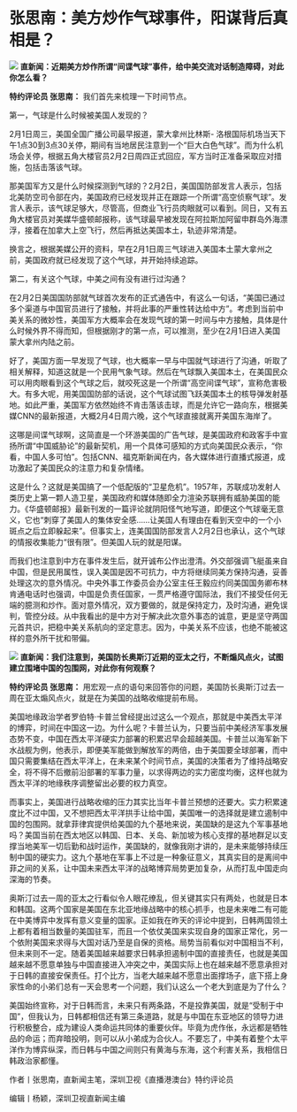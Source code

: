 # 张思南：美方炒作气球事件，阳谋背后真相是？

![](https://inews.gtimg.com/newsapp_bt/0/15644045107/1000)
**直新闻：近期美方炒作所谓“间谍气球”事件，给中美交流对话制造障碍，对此你怎么看？**

**特约评论员 张思南：** 我们首先来梳理一下时间节点。

第一，气球是什么时候被美国人发现的？

2月1日周三，美国全国广播公司最早报道，蒙大拿州比林斯-
洛根国际机场当天下午1点30到3点30关停，期间有当地居民注意到一个“巨大白色气球”。而为什么机场会关停，根据五角大楼官员2月2日周四正式回应，军方当时正准备采取应对措施，包括击落该气球。

那美国军方又是什么时候探测到气球的？2月2日，美国国防部发言人表示，包括北美防空司令部在内，美国政府已经发现并正在跟踪一个所谓“高空侦察气球”。发言人表示，该气球足够大，尽管高，但商业飞行员肉眼就可以看到。同日，又有五角大楼官员对美媒华盛顿邮报称，该气球最早被发现在阿拉斯加阿留申群岛外海漂浮，接着在加拿大上空飞行，然后再抵达美国本土，轨迹非常清楚。

换言之，根据美媒公开的资料，早在2月1日周三气球进入美国本土蒙大拿州之前，美国政府就已经发现了这个气球，并开始持续追踪。

第二，有关这个气球，中美之间有没有进行过沟通？

在2月2日美国国防部就气球首次发布的正式通告中，有这么一句话，“美国已通过多个渠道与中国官员进行了接触，并将此事的严重性转达给中方”。考虑到当前中美关系的微妙性，美国军方大概率会在发现气球的第一时间与中方接触，具体是什么时候外界不得而知，但根据刚才的第一点，可以推测，至少在2月1日进入美国蒙大拿州内陆之前。

好了，美国方面一早发现了气球，也大概率一早与中国就气球进行了沟通，听取了相关解释，知道这就是一个民用气象气球。然后在气球飘入美国本土，在美国民众可以用肉眼看到这个气球之后，就咬死这是一个所谓“高空间谍气球”，宣称危害极大。有多大呢，用美国国防部的话说，这个气球试图飞跃美国本土的核导弹发射基地。如此严重，美国军方依然始终不肯击落该击球，而是允许它一路向东，根据美媒CNN的最新报道，大概2月4日周六晚，这个气球直接就离开美国东海岸了。

这哪是间谍气球啊，这简直是一个环游美国的广告气球，是美国政府和政客手中宣扬所谓“中国威胁论”的最新契机，用一个具体可感知的方式向美国民众表示，“你看，中国人多可怕”。包括CNN、福克斯新闻在内，各大媒体进行直播式报道，成功激起了美国民众的注意力和复杂情绪。

这是什么？这就是美国搞了一个低配版的“卫星危机”。1957年，苏联成功发射人类历史上第一颗人造卫星，美国政府和媒体随即全力渲染苏联拥有威胁美国的能力。《华盛顿邮报》最新刊发的一篇评论就阴阳怪气地写道，即便这个气球毫无意义，它也“刺穿了美国人的集体安全感……让美国人有理由在看到天空中的一个小斑点之后立即躲起来”。但事实上，连美国国防部发言人2月2日也承认，这个气球的情报收集能力“很有限”。但美国人玩的就是阳谋。

而我们也注意到中方在事件发生后，就开诚布公作出澄清。外交部强调飞艇虽来自中国，但是民用属性，误入美国是因不可抗力，中方将继续同美方保持沟通，妥善处理这次的意外情况。中央外事工作委员会办公室主任王毅应约同美国国务卿布林肯通电话时也强调，中国是负责任国家，一贯严格遵守国际法，我们不接受任何无端的臆测和炒作。面对意外情况，双方要做的，就是保持定力，及时沟通，避免误判，管控分歧。从中我看出的是中方对于解决此次意外事态的诚意，更是坚守两国元首共识，把稳中美关系航向的坚定意志。因为，中美关系不应该，也绝不能被这样的意外所干扰和带偏。

![](https://inews.gtimg.com/newsapp_bt/0/15644045104/1000)
**直新闻：我们注意到，美国防长奥斯汀近期的亚太之行，不断煽风点火，试图建立围堵中国的包围网，对此你有何观察？**

**特约评论员 张思南：** 用宏观一点的语句来回答你的问题，美国防长奥斯汀过去一周在亚太煽风点火，就是在为美国的战略收缩提前布局。

美国地缘政治学者罗伯特·卡普兰曾经提出过这么一个观点，那就是中美西太平洋的博弈，时间在中国这一边。为什么呢？卡普兰认为，只要当前中美经济军事发展态势不变，中国在西太平洋硬实力部署的积累迟早会超越美国。卡普兰以海军新下水战舰为例，他表示，即便美军能做到解放军的两倍，由于美国要全球部署，而中国只需要集结在西太平洋上，在未来某个时间节点，美国的决策者为了维持战略安全，将不得不后撤前沿部署的军事力量，以求得两边的实力密度均衡，这样也就为西太平洋的地缘秩序调整留出必要的权力真空。

而事实上，美国进行战略收缩的压力其实比当年卡普兰预想的还要大。实力积累速度比不过中国，又不想把西太平洋拱手让给中国，美国唯一的选择就是建立遏制中国的包围网。就拿菲律宾提供给美国的九个基地来说，美国缺的是这九个军事基地吗？美国当前在西太地区以韩国、日本、关岛、新加坡为核心支撑的基地群足以支撑当地美军一切后勤和战时运作，美国缺的，就像我刚才讲的，是未来能够持续压制中国的硬实力。这九个基地在军事上不过是一种象征意义，其真实目的是离间中菲之间的关系，让中国未来西太平洋的战略博弈局势更加复杂，从而打乱中国走向深海的节奏。

奥斯汀过去一周的亚太之行看似令人眼花缭乱，但关键其实只有两处，也就是日本和韩国。这两个国家是美国在东北亚地缘战略中的核心抓手，也是未来唯二有可能在中美博弈中发挥有意义变量的国家。正如我在昨天的评论中提到，日韩两国领土上都有着相当数量的美国驻军，而且一个依仗美国来实现自身的国家正常化，另一个依附美国来求得与大国对话乃至是自保的资格。局势当前看似对中国相当不利，但未来则不一定。随着美国越来越要求日韩承担遏制中国的直接责任，也就是美国越来越不愿意单独与中国直接进入冲突之中，美国实际上也在越来越不愿意承担对于日韩的直接安保责任。打个比方，当老大越来越不愿意出面撑场子，底下搭上身家性命的小弟们总有一天会思考一个问题，我们认这么一个老大到底是为了什么？

美国始终宣称，对于日韩而言，未来只有两条路，不是投靠美国，就是“受制于中国”，但我认为，日韩都相信还有第三条道路，就是与中国在东亚地区的领导力进行积极整合，成为建设人类命运共同体的重要伙伴。毕竟为虎作伥，永远都是牺牲品的命运；而弃暗投明，则可以从小弟成为合伙人。不要忘了，中美有着整个太平洋作为博弈纵深，而日韩与中国之间则只有黄海与东海，这个利害关系，我相信日韩政治家都懂。

作者丨张思南，直新闻主笔，深圳卫视《直播港澳台》特约评论员

编辑丨杨颖，深圳卫视直新闻主编


